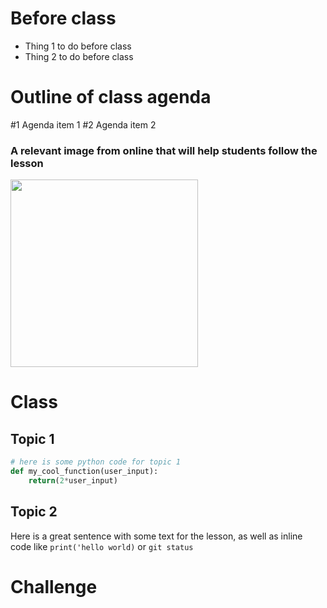 # Before class

* Thing 1 to do before class
* Thing 2 to do before class

# Outline of class agenda

#1 Agenda item 1
#2 Agenda item 2
 

### A relevant image from online that will help students follow the lesson
<img src="https://res.cloudinary.com/practicaldev/image/fetch/s--M_fHUEqA--/c_limit%2Cf_auto%2Cfl_progressive%2Cq_auto%2Cw_880/https://thepracticaldev.s3.amazonaws.com/i/128hsgntnsu9bww0y8sz.png" width="300">

# Class 

## Topic 1


```python
# here is some python code for topic 1
def my_cool_function(user_input):
    return(2*user_input)
```

## Topic 2


Here is a great sentence with some text for the lesson, as well as inline code like `print('hello world)` or `git status`

# Challenge


